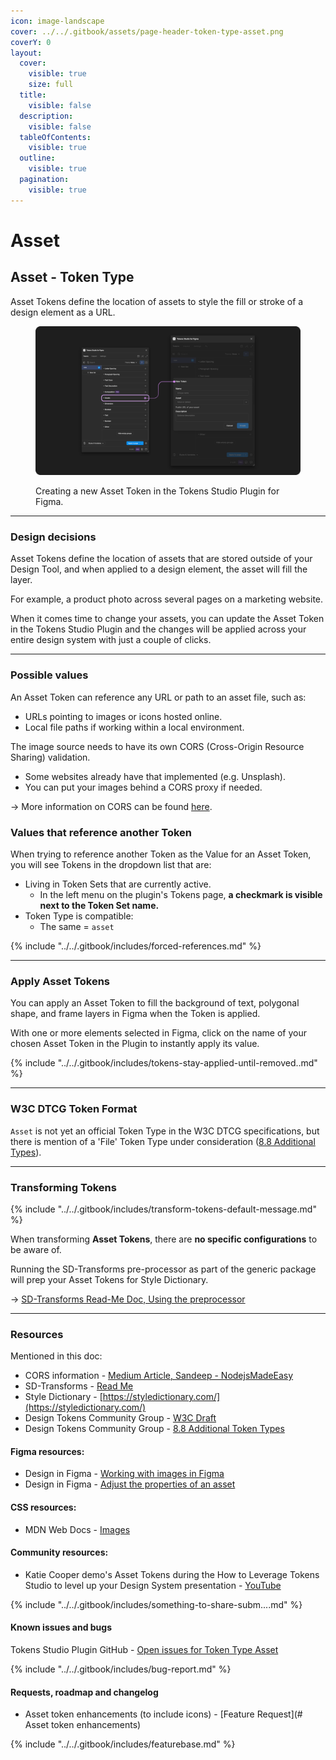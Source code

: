 ```yaml
---
icon: image-landscape
cover: ../../.gitbook/assets/page-header-token-type-asset.png
coverY: 0
layout:
  cover:
    visible: true
    size: full
  title:
    visible: false
  description:
    visible: false
  tableOfContents:
    visible: true
  outline:
    visible: true
  pagination:
    visible: true
---
```


# Asset

## Asset - Token Type

Asset Tokens define the location of assets to style the fill or stroke of a design element as a URL.&#x20;

<figure><img src="../../.gitbook/assets/tokens-asset-form-empty-2-01.png" alt=""><figcaption><p>Creating a new Asset Token in the Tokens Studio Plugin for Figma.</p></figcaption></figure>

***



### Design decisions

Asset Tokens define the location of assets that are stored outside of your Design Tool, and when applied to a design element, the asset will fill the layer.

For example, a product photo across several pages on a marketing website.

When it comes time to change your assets, you can update the Asset Token in the Tokens Studio Plugin and the changes will be applied across your entire design system with just a couple of clicks.

***



### Possible values

An Asset Token can reference any URL or path to an asset file, such as:

* URLs pointing to images or icons hosted online.
* Local file paths if working within a local environment.



The image source needs to have its own CORS (Cross-Origin Resource Sharing) validation.

* Some websites already have that implemented (e.g. Unsplash).
* You can put your images behind a CORS proxy if needed.

→ More information on CORS can be found [here](https://medium.com/nodejsmadeeasy/a-simple-cors-proxy-for-javascript-applications-9b36a8d39c51).



### Values that reference another Token

When trying to reference another Token as the Value for an Asset Token, you will see Tokens in the dropdown list that are:

* Living in Token Sets that are currently active.
  * In the left menu on the plugin's Tokens page, **a checkmark is visible next to the Token Set name.**
* Token Type is compatible:
  * The same = `asset`

{% include "../../.gitbook/includes/forced-references.md" %}

***



### Apply Asset Tokens

&#x20;You can apply an Asset Token to fill the background of text, polygonal shape, and frame layers in Figma when the Token is applied.&#x20;

With one or more elements selected in Figma, click on the name of your chosen Asset Token in the Plugin to instantly apply its value.&#x20;

{% include "../../.gitbook/includes/tokens-stay-applied-until-removed..md" %}

***



### W3C DTCG Token Format

`Asset` is not yet an official Token Type in the W3C DTCG specifications, but there is mention of a 'File' Token Type under consideration ([8.8 Additional Types](https://tr.designtokens.org/format/#additional-types)).

***



### Transforming Tokens

{% include "../../.gitbook/includes/transform-tokens-default-message.md" %}

When transforming **Asset Tokens**, there are **no specific configurations** to be aware of.&#x20;

Running the SD-Transforms pre-processor as part of the generic package will prep your Asset Tokens for Style Dictionary.

→ [SD-Transforms Read-Me Doc, Using the preprocessor](https://github.com/Tokens-studio/sd-transforms/?tab=readme-ov-file#using-the-preprocessor)

***



### Resources

Mentioned in this doc:

* CORS information - [Medium Article, Sandeep - NodejsMadeEasy](https://medium.com/nodejsmadeeasy/a-simple-cors-proxy-for-javascript-applications-9b36a8d39c51)
* SD-Transforms - [Read Me](https://github.com/tokens-studio/sd-transforms#readme)
* Style Dictionary - [https://styledictionary.com/](https://styledictionary.com/)
* Design Tokens Community Group - [W3C Draft](https://tr.designtokens.org/format/)
* Design Tokens Community Group - [8.8 Additional Token Types](https://tr.designtokens.org/format/#additional-types)



#### Figma resources:

* Design in Figma - [Working with images in Figma](https://www.figma.com/best-practices/working-with-images-in-figma/)
* Design in Figma - [Adjust the properties of an asset](https://help.figma.com/hc/en-us/articles/360041098433-Adjust-the-properties-of-an-image)



#### CSS resources:

* MDN Web Docs - [Images](https://developer.mozilla.org/en-US/docs/Web/CSS/CSS_images)



#### Community resources:

* Katie Cooper demo's Asset Tokens during the How to Leverage Tokens Studio to level up your Design System presentation - [YouTube](https://developer.mozilla.org/en-US/docs/Web/CSS/CSS_images)

{% include "../../.gitbook/includes/something-to-share-subm....md" %}



#### Known issues and bugs

Tokens Studio Plugin GitHub - [Open issues for Token Type Asset](https://github.com/tokens-studio/figma-plugin/labels/token%20type%20asset%20token)

{% include "../../.gitbook/includes/bug-report.md" %}



#### Requests, roadmap and changelog

* Asset token enhancements (to include icons) - \[Feature Request]\(# Asset token enhancements)

{% include "../../.gitbook/includes/featurebase.md" %}
